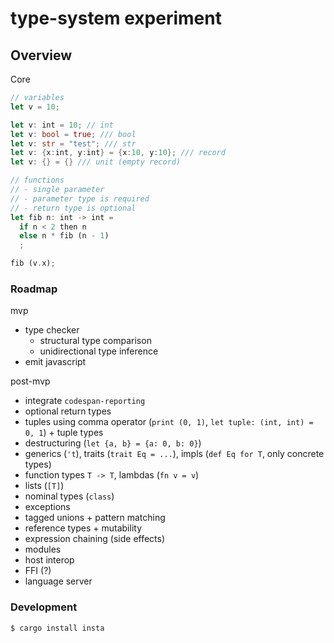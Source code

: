 # type-system experiment

## Overview

Core

```rust
// variables
let v = 10;

let v: int = 10; // int
let v: bool = true; /// bool
let v: str = "test"; /// str
let v: {x:int, y:int} = {x:10, y:10}; /// record
let v: {} = {} /// unit (empty record)

// functions
// - single parameter
// - parameter type is required
// - return type is optional
let fib n: int -> int =
  if n < 2 then n
  else n * fib (n - 1)
  ;

fib (v.x);
```

### Roadmap

mvp

- type checker
  - structural type comparison
  - unidirectional type inference
- emit javascript

post-mvp

- integrate `codespan-reporting`
- optional return types
- tuples using comma operator (`print (0, 1)`, `let tuple: (int, int) = 0, 1`) + tuple types
- destructuring (`let {a, b} = {a: 0, b: 0}`)
- generics (`'t`), traits (`trait Eq = ...`), impls (`def Eq for T`, only concrete types)
- function types `T -> T`, lambdas (`fn v = v`)
- lists (`[T]`)
- nominal types (`class`)
- exceptions
- tagged unions + pattern matching
- reference types + mutability
- expression chaining (side effects)
- modules
- host interop
- FFI (?)
- language server

### Development

```
$ cargo install insta
```
